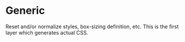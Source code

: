 # Generic
Reset and/or normalize styles, box-sizing definition, etc. This is the first layer which generates actual CSS.
